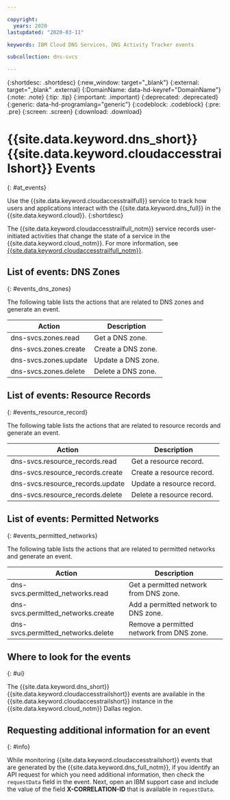 ```yaml
---

copyright:
  years: 2020
lastupdated: "2020-03-11"

keywords: IBM Cloud DNS Services, DNS Activity Tracker events

subcollection: dns-svcs

---
```


{:shortdesc: .shortdesc}
{:new_window: target="_blank"}
{:external: target="_blank" .external}
{:DomainName: data-hd-keyref="DomainName"}
{:note: .note}
{:tip: .tip}
{:important: .important}
{:deprecated: .deprecated}
{:generic: data-hd-programlang="generic"}
{:codeblock: .codeblock}
{:pre: .pre}
{:screen: .screen}
{:download: .download}


# {{site.data.keyword.dns_short}} {{site.data.keyword.cloudaccesstrailshort}} Events
{: #at_events}

Use the {{site.data.keyword.cloudaccesstrailfull}} service to track how users and applications interact with the {{site.data.keyword.dns_full}} in the {{site.data.keyword.cloud}}.
{:shortdesc}

The {{site.data.keyword.cloudaccesstrailfull_notm}} service records user-initiated activities that change the state of a service in the {{site.data.keyword.cloud_notm}}. For more information, see [{{site.data.keyword.cloudaccesstrailfull_notm}}](/docs/Activity-Tracker-with-LogDNA?topic=logdnaat-getting-started).


## List of events: DNS Zones
{: #events_dns_zones}

The following table lists the actions that are related to DNS zones and generate an event.

|Action|Description|
|---|---|  
|dns-svcs.zones.read  |Get a DNS zone.   |
|dns-svcs.zones.create|Create a DNS zone.|
|dns-svcs.zones.update|Update a DNS zone.|
|dns-svcs.zones.delete|Delete a DNS zone.|

## List of events: Resource Records
{: #events_resource_record}

The following table lists the actions that are related to resource records and generate an event.

|Action|Description|
|---|---|  
|dns-svcs.resource_records.read  |Get a resource record.   |
|dns-svcs.resource_records.create|Create a resource record.|
|dns-svcs.resource_records.update|Update a resource record.|
|dns-svcs.resource_records.delete|Delete a resource record.|

## List of events: Permitted Networks
{: #events_permitted_networks}

The following table lists the actions that are related to permitted networks and generate an event.

|Action|Description|
|---|---|  
|dns-svcs.permitted_networks.read  |Get a permitted network from DNS zone.|
|dns-svcs.permitted_networks.create|Add a permitted network to DNS zone.|
|dns-svcs.permitted_networks.delete|Remove a permitted network from DNS zone.|

## Where to look for the events
{: #ui}

The {{site.data.keyword.dns_short}} {{site.data.keyword.cloudaccesstrailshort}} events are available in the {{site.data.keyword.cloudaccesstrailshort}} instance in the {{site.data.keyword.cloud_notm}} Dallas region.

## Requesting additional information for an event
{: #info}

While monitoring {{site.data.keyword.cloudaccesstrailshort}} events that are generated by the {{site.data.keyword.dns_full_notm}}, if you identify an API request for which you need additional information, then check the `requestData` field in the event. Next, open an IBM support case and include the value of the field **X-CORRELATION-ID** that is available in `requestData`.
